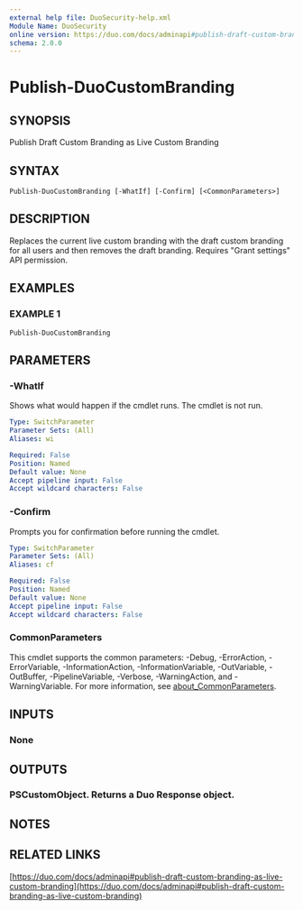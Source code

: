 ```yaml
---
external help file: DuoSecurity-help.xml
Module Name: DuoSecurity
online version: https://duo.com/docs/adminapi#publish-draft-custom-branding-as-live-custom-branding
schema: 2.0.0
---
```


# Publish-DuoCustomBranding

## SYNOPSIS
Publish Draft Custom Branding as Live Custom Branding

## SYNTAX

```
Publish-DuoCustomBranding [-WhatIf] [-Confirm] [<CommonParameters>]
```

## DESCRIPTION
Replaces the current live custom branding with the draft custom branding for all users and then removes the draft branding.
Requires "Grant settings" API permission.

## EXAMPLES

### EXAMPLE 1
```
Publish-DuoCustomBranding
```

## PARAMETERS

### -WhatIf
Shows what would happen if the cmdlet runs.
The cmdlet is not run.

```yaml
Type: SwitchParameter
Parameter Sets: (All)
Aliases: wi

Required: False
Position: Named
Default value: None
Accept pipeline input: False
Accept wildcard characters: False
```

### -Confirm
Prompts you for confirmation before running the cmdlet.

```yaml
Type: SwitchParameter
Parameter Sets: (All)
Aliases: cf

Required: False
Position: Named
Default value: None
Accept pipeline input: False
Accept wildcard characters: False
```

### CommonParameters
This cmdlet supports the common parameters: -Debug, -ErrorAction, -ErrorVariable, -InformationAction, -InformationVariable, -OutVariable, -OutBuffer, -PipelineVariable, -Verbose, -WarningAction, and -WarningVariable. For more information, see [about_CommonParameters](http://go.microsoft.com/fwlink/?LinkID=113216).

## INPUTS

### None
## OUTPUTS

### PSCustomObject. Returns a Duo Response object.
## NOTES

## RELATED LINKS

[https://duo.com/docs/adminapi#publish-draft-custom-branding-as-live-custom-branding](https://duo.com/docs/adminapi#publish-draft-custom-branding-as-live-custom-branding)

